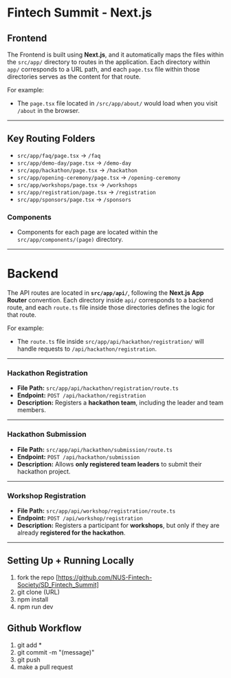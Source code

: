 # Fintech Summit - Next.js

## Frontend

The Frontend is built using **Next.js**, and it automatically maps the files within the `src/app/` directory to routes in the application. Each directory within `app/` corresponds to a URL path, and each `page.tsx` file within those directories serves as the content for that route.

For example:
- The `page.tsx` file located in `/src/app/about/` would load when you visit `/about` in the browser.

---

## Key Routing Folders

- `src/app/faq/page.tsx` → `/faq`
- `src/app/demo-day/page.tsx` → `/demo-day`
- `src/app/hackathon/page.tsx` → `/hackathon`
- `src/app/opening-ceremony/page.tsx` → `/opening-ceremony`
- `src/app/workshops/page.tsx` → `/workshops`
- `src/app/registration/page.tsx` → `/registration`
- `src/app/sponsors/page.tsx` → `/sponsors`

### Components
- Components for each page are located within the `src/app/components/(page)` directory.

---

# Backend

The API routes are located in **`src/app/api/`**, following the **Next.js App Router** convention. Each directory inside `api/` corresponds to a backend route, and each `route.ts` file inside those directories defines the logic for that route.

For example:
- The `route.ts` file inside `src/app/api/hackathon/registration/` will handle requests to `/api/hackathon/registration`.

---

### Hackathon Registration
- **File Path:** `src/app/api/hackathon/registration/route.ts`
- **Endpoint:** `POST /api/hackathon/registration`
- **Description:** Registers a **hackathon team**, including the leader and team members.

---

### Hackathon Submission
- **File Path:** `src/app/api/hackathon/submission/route.ts`
- **Endpoint:** `POST /api/hackathon/submission`
- **Description:** Allows **only registered team leaders** to submit their hackathon project.

---

### Workshop Registration
- **File Path:** `src/app/api/workshop/registration/route.ts`
- **Endpoint:** `POST /api/workshop/registration`
- **Description:** Registers a participant for **workshops**, but only if they are already **registered for the hackathon**.

--- 

## Setting Up + Running Locally
1. fork the repo [https://github.com/NUS-Fintech-Society/SD_Fintech_Summit]
2. git clone (URL)
3. npm install
4. npm run dev

## Github Workflow
1. git add *
2. git commit -m "(message)"
3. git push
4. make a pull request
